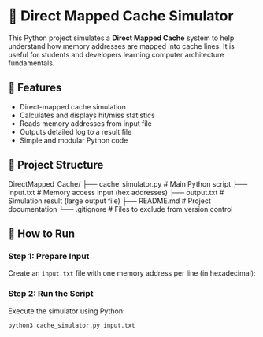 # 🧠 Direct Mapped Cache Simulator

This Python project simulates a **Direct Mapped Cache** system to help understand how memory addresses are mapped into cache lines. It is useful for students and developers learning computer architecture fundamentals.

## 🚀 Features

- Direct-mapped cache simulation
- Calculates and displays hit/miss statistics
- Reads memory addresses from input file
- Outputs detailed log to a result file
- Simple and modular Python code

## 📁 Project Structure

DirectMapped_Cache/
├── cache_simulator.py # Main Python script
├── input.txt # Memory access input (hex addresses)
├── output.txt # Simulation result (large output file)
├── README.md # Project documentation
└── .gitignore # Files to exclude from version control

## 📌 How to Run

### Step 1: Prepare Input

Create an `input.txt` file with one memory address per line (in hexadecimal):

### Step 2: Run the Script

Execute the simulator using Python:

```bash
python3 cache_simulator.py input.txt

